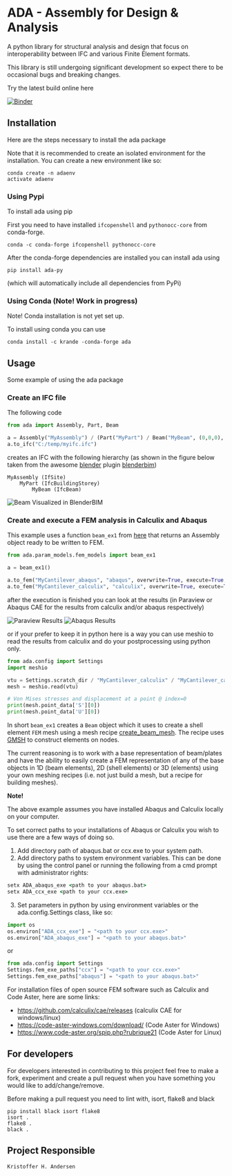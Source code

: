 # ADA - Assembly for Design & Analysis

A python library for structural analysis and design that focus on interoperability between
IFC and various Finite Element formats.

This library is still undergoing significant development so expect there to be occasional bugs and breaking changes.

Try the latest build online here

[![Binder](https://mybinder.org/badge_logo.svg)](https://mybinder.org/v2/gh/Krande/adapy/main)


## Installation
Here are the steps necessary to install the ada package

Note that it is recommended to create an isolated environment for the installation. You can create a new environment
like so:

```
conda create -n adaenv 
activate adaenv
```

### Using Pypi
To install ada using pip

First you need to have installed `ifcopenshell` and `pythonocc-core` from conda-forge. 

`conda -c conda-forge ifcopenshell pythonocc-core`

After the conda-forge dependencies are installed you can install ada using 

`pip install ada-py`

(which will automatically include all dependencies from PyPi)


### Using Conda (Note! Work in progress)
Note! Conda installation is not yet set up.

To install using conda you can use

`conda install -c krande -conda-forge ada`


## Usage
Some example of using the ada package 

### Create an IFC file

The following code

```python
from ada import Assembly, Part, Beam

a = Assembly("MyAssembly") / (Part("MyPart") / Beam("MyBeam", (0,0,0), (1,0,0), "IPE300"))
a.to_ifc("C:/temp/myifc.ifc")
```

creates an IFC with the following hierarchy (as shown in the figure below taken from the awesome 
[blender](https://blender.org) plugin [blenderbim](https://blenderbim.org/))
    
    MyAssembly (IfSite)
        MyPart (IfcBuildingStorey)
            MyBeam (IfcBeam)

![Beam Visualized in BlenderBIM](docs/_static/figures/my_beam.png)


### Create and execute a FEM analysis in Calculix and Abaqus

This example uses a function `beam_ex1` from [here](src/ada/param_models/fem_models.py) that returns an
Assembly object ready to be written to FEM. 

```python
from ada.param_models.fem_models import beam_ex1

a = beam_ex1()

a.to_fem("MyCantilever_abaqus", "abaqus", overwrite=True, execute=True, run_ext=True)
a.to_fem("MyCantilever_calculix", "calculix", overwrite=True, execute=True)
```

after the execution is finished you can look at the results (in Paraview or Abaqus CAE for the results from 
calculix and/or abaqus respectively)


![Paraview Results](docs/_static/figures/fem_beam_paraview.png)
![Abaqus Results](docs/_static/figures/fem_beam_abaqus.png)

or if your prefer to keep it in python here is a way you can use meshio to read the results from calculix and do your
postprocessing using python only.

```python
from ada.config import Settings
import meshio

vtu = Settings.scratch_dir / "MyCantilever_calculix" / "MyCantilever_calculix.vtu"
mesh = meshio.read(vtu)

# Von Mises stresses and displacement at a point @ index=0
print(mesh.point_data['S'][0])
print(mesh.point_data['U'][0])
```

In short `beam_ex1` creates a `Beam` object which it uses to create a shell element `FEM` mesh using 
a mesh recipe [create_beam_mesh](https://github.com/Krande/adapy/blob/c594ccbfbdd2ea9384fa8a4721a65580331b4a09/src/ada/fem/io/mesh/recipes.py#L99-L223). 
The recipe uses [GMSH](https://gmsh.info/) to construct elements on nodes. 


The current reasoning is to work with a base representation of beam/plates and have the ability
to easily create a FEM representation of any of the base objects in 1D (beam elements), 
2D (shell elements) or 3D (elements) using your own meshing recipes (i.e. not just build a mesh, but a recipe for 
building meshes).


**Note!**

The above example assumes you have installed Abaqus and Calculix locally on your computer.

To set correct paths to your installations of Abaqus or Calculix you wish to use there are a few ways of doing so.

1. Add directory path of abaqus.bat or ccx.exe to your system path.
2. Add directory paths to system environment variables. This can be done by using the control panel or running the following from a cmd prompt with administrator rights:
    
```cmd
setx ADA_abaqus_exe <path to your abaqus.bat>
setx ADA_ccx_exe <path to your ccx.exe>
```
3. Set parameters in python by using environment variables or the ada.config.Settings class, like so:

```python
import os
os.environ["ADA_ccx_exe"] = "<path to your ccx.exe>"
os.environ["ADA_abaqus_exe"] = "<path to your abaqus.bat>"
```

or

```python
from ada.config import Settings
Settings.fem_exe_paths["ccx"] = "<path to your ccx.exe>"
Settings.fem_exe_paths["abaqus"] = "<path to your abaqus.bat>"
```

For installation files of open source FEM software such as Calculix and Code Aster, here are some links:

* https://github.com/calculix/cae/releases (calculix CAE for windows/linux)
* https://code-aster-windows.com/download/ (Code Aster for Windows)
* https://www.code-aster.org/spip.php?rubrique21 (Code Aster for Linux)

## For developers

For developers interested in contributing to this project feel free to make a fork, experiment and create a pull request
when you have something you would like to add/change/remove. 

Before making a pull request you need to lint with, isort, flake8 and black 

````
pip install black isort flake8
isort .
flake8 .
black .
````


## Project Responsible ###

	Kristoffer H. Andersen